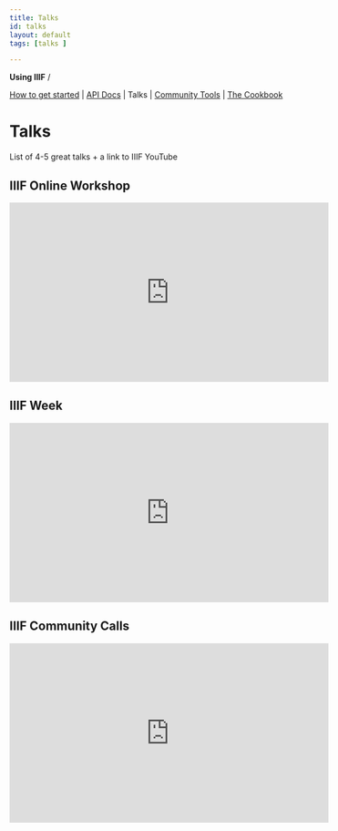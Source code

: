 ```yaml
---
title: Talks
id: talks
layout: default
tags: [talks ]

---
```


**Using IIIF** /

<span style="text-decoration:underline;">How to get started</span> | <span style="text-decoration:underline;">API Docs</span> | Talks | <span style="text-decoration:underline;">Community Tools</span> | <span style="text-decoration:underline;">The Cookbook</span>


# Talks

List of 4-5 great talks + a link to IIIF YouTube


## IIIF Online Workshop
<iframe width="560" height="315" src="https://www.youtube.com/embed/videoseries?list=PLYPP1-8uH9c4oThYWbbOtTQA-3kPhTNp7" frameborder="0" allow="accelerometer; autoplay; encrypted-media; gyroscope; picture-in-picture" allowfullscreen></iframe>


## IIIF Week
<iframe width="560" height="315" src="https://www.youtube.com/embed/videoseries?list=PLYPP1-8uH9c4QFWKf-dbv3Il4ukkuFAje" frameborder="0" allow="accelerometer; autoplay; encrypted-media; gyroscope; picture-in-picture" allowfullscreen></iframe>

## IIIF Community Calls
<iframe width="560" height="315" src="https://www.youtube.com/embed/videoseries?list=PLYPP1-8uH9c6VZbIlaNSj1WV9AEAnkmGC" frameborder="0" allow="accelerometer; autoplay; encrypted-media; gyroscope; picture-in-picture" allowfullscreen></iframe>
